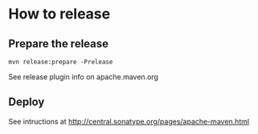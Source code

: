 How to release
==============

## Prepare the release

``
mvn release:prepare -Prelease
``

See release plugin info on apache.maven.org

## Deploy

See intructions at http://central.sonatype.org/pages/apache-maven.html

